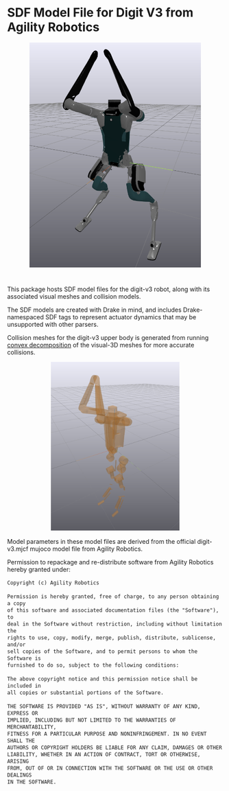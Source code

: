# SDF Model File for Digit V3 from Agility Robotics

<center>
    <img src="./readme/digit_screenshot.png" alt="digit_visual_mesh" width="400">
</center>

#

This package hosts SDF model files for the digit-v3 robot, along with its associated visual meshes and collision models. 

The SDF models are created with Drake in mind, and includes Drake-namespaced SDF tags to represent actuator dynamics that may be unsupported with other parsers.

Collision meshes for the digit-v3 upper body is generated from running [convex decomposition](https://github.com/gizatt/convex_decomp_to_sdf) of the visual-3D meshes for more accurate collisions.

<center>
    <img src="./readme/digit_collision.png" alt="digit_collision_mesh" width="300">
</center>

Model parameters in these model files are derived from the official digit-v3.mjcf mujoco model file from Agility Robotics. 

Permission to repackage and re-distribute software from Agility Robotics hereby granted under: 

```
Copyright (c) Agility Robotics

Permission is hereby granted, free of charge, to any person obtaining a copy
of this software and associated documentation files (the "Software"), to
deal in the Software without restriction, including without limitation the
rights to use, copy, modify, merge, publish, distribute, sublicense, and/or
sell copies of the Software, and to permit persons to whom the Software is
furnished to do so, subject to the following conditions:

The above copyright notice and this permission notice shall be included in
all copies or substantial portions of the Software.

THE SOFTWARE IS PROVIDED "AS IS", WITHOUT WARRANTY OF ANY KIND, EXPRESS OR
IMPLIED, INCLUDING BUT NOT LIMITED TO THE WARRANTIES OF MERCHANTABILITY,
FITNESS FOR A PARTICULAR PURPOSE AND NONINFRINGEMENT. IN NO EVENT SHALL THE
AUTHORS OR COPYRIGHT HOLDERS BE LIABLE FOR ANY CLAIM, DAMAGES OR OTHER
LIABILITY, WHETHER IN AN ACTION OF CONTRACT, TORT OR OTHERWISE, ARISING
FROM, OUT OF OR IN CONNECTION WITH THE SOFTWARE OR THE USE OR OTHER DEALINGS
IN THE SOFTWARE.
```